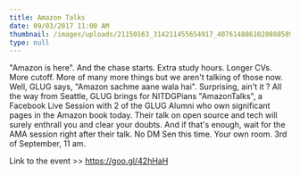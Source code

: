 ```yaml
---
title: Amazon Talks
date: 09/03/2017 11:00 AM
thumbnail: /images/uploads/21150163_314211455654917_4076148861020888589_n.jpg
type: null
---
```

"Amazon is here". And the chase starts. Extra study hours. Longer CVs. More cutoff. More of many more things but we aren't talking of those now. Well, GLUG says, "Amazon sachme aane wala hai". Surprising, ain't it ?
All the way from Seattle, GLUG brings for NITDGPians "AmazonTalks", a Facebook Live Session with 2 of the GLUG Alumni who own significant pages in the Amazon book today. Their talk on open source and tech will surely enthrall you and clear your doubts. And if that's enough, wait for the AMA session right after their talk. 
No DM Sen this time. Your own room. 3rd of September, 11 am.

Link to the event >> https://goo.gl/42hHaH
